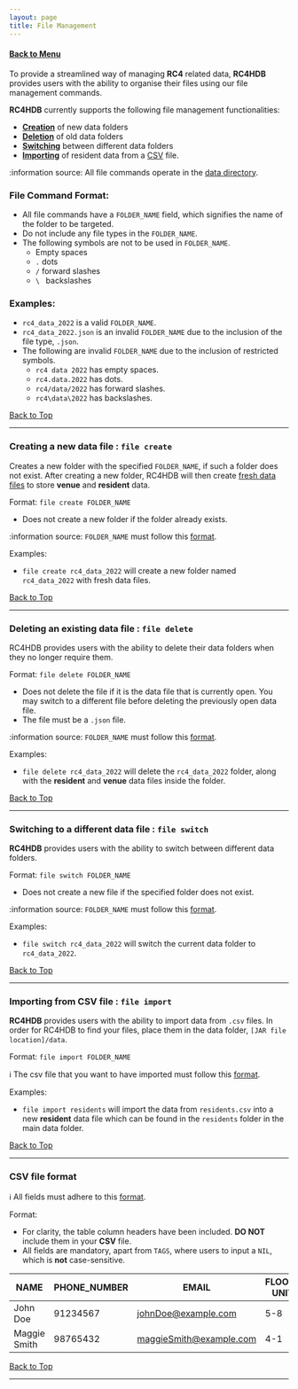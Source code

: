 ```yaml
---
layout: page
title: File Management
---
```


#### [Back to Menu](../UserGuide.md)

To provide a streamlined way of managing **RC4** related data, **RC4HDB** provides users with the ability to organise their files using our file management commands.

**RC4HDB** currently supports the following file management functionalities:
* [**Creation**](#creating-a-new-data-file--file-create) of new data folders
* [**Deletion**](#deleting-an-existing-data-file--file-delete) of old data folders
* [**Switching**](#switching-to-a-different-data-file--file-switch) between different data folders
* [**Importing**](#importing-from-csv-file--file-import) of resident data from a [CSV](glossary.md#csv) file.

:information source: All file commands operate in the [data directory]().

### File Command Format:
* All file commands have a `FOLDER_NAME` field, which signifies the name of the folder to be targeted.
* Do not include any file types in the `FOLDER_NAME`.
* The following symbols are not to be used in `FOLDER_NAME`.
    * Empty spaces
    * `.` dots
    * `/` forward slashes
    * `\ ` backslashes

### Examples:
* `rc4_data_2022` is a valid `FOLDER_NAME`.
* `rc4_data_2022.json` is an invalid `FOLDER_NAME` due to the inclusion of the file type, `.json`.
* The following are invalid `FOLDER_NAME` due to the inclusion of restricted symbols.
  * `rc4 data 2022` has empty spaces.
  * `rc4.data.2022` has dots.
  * `rc4/data/2022` has forward slashes.
  * `rc4\data\2022` has backslashes.

[Back to Top](#back-to-menu)

---

### Creating a new data file : `file create`

Creates a new folder with the specified `FOLDER_NAME`, if such a folder does not exist. After creating a new folder, RC4HDB will then create [fresh data files]() to store **venue** and **resident** data.

Format: `file create FOLDER_NAME`
* Does not create a new folder if the folder already exists.

:information source: `FOLDER_NAME` must follow this [format](#file-command-format).

Examples:
* `file create rc4_data_2022` will create a new folder named `rc4_data_2022` with fresh data files.

[Back to Top](#back-to-menu)

---

### Deleting an existing data file : `file delete`

RC4HDB provides users with the ability to delete their data folders when they no longer require them.

Format: `file delete FOLDER_NAME`
* Does not delete the file if it is the data file that is currently open. You may switch to a different file before 
  deleting the previously open data file.
* The file must be a `.json` file.

:information source: `FOLDER_NAME` must follow this [format](#file-command-format).

Examples:
* `file delete rc4_data_2022` will delete the `rc4_data_2022` folder, along with the **resident** and **venue** data files inside the folder.

[Back to Top](#back-to-menu)

---

### Switching to a different data file : `file switch`

**RC4HDB** provides users with the ability to switch between different data folders.

Format: `file switch FOLDER_NAME`
* Does not create a new file if the specified folder does not exist.

:information source: `FOLDER_NAME` must follow this [format](#file-command-format).

Examples:
* `file switch rc4_data_2022` will switch the current data folder to `rc4_data_2022`.

[Back to Top](#back-to-menu)

---

### Importing from CSV file : `file import`

**RC4HDB** provides users with the ability to import data from `.csv` files. In order for RC4HDB to find your files, place 
them in the data folder, `[JAR file location]/data`.


Format: `file import FOLDER_NAME`

:information_source: The csv file that you want to have imported must follow this [format](#csv-file-format).<br>

Examples:
* `file import residents` will import the data from `residents.csv` into a new **resident** data file which can be found in the `residents` folder in the main data folder.

[Back to Top](#back-to-menu)

---

### CSV file format

:information_source: All fields must adhere to this [format](modifying-residents.md#format-for-resident-fields).<br>

Format:
* For clarity, the table column headers have been included. **DO NOT** include them in your **CSV** file.
* All fields are mandatory, apart from `TAGS`, where users to input a `NIL`, which is **not** case-sensitive.

| NAME         | PHONE_NUMBER | EMAIL                   | FLOOR-UNIT | GENDER | HOUSE  | MATRIC_NUMBER | TAGS                |
|--------------|--------------|-------------------------|------------|--------|--------|---------------|---------------------|
| John Doe     | 91234567     | johnDoe@example.com     |    5-8     | M      | D      | A9876543B     | NIL                 |
| Maggie Smith | 98765432     | maggieSmith@example.com |    4-1     | F      | A      | A3456789B     | WelfareHead Captain |

[Back to Top](#back-to-menu)

---
